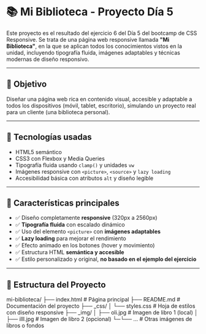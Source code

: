 # 📚 Mi Biblioteca - Proyecto Día 5

Este proyecto es el resultado del ejercicio 6 del Día 5 del bootcamp de CSS Responsive. Se trata de una página web responsive llamada **"Mi Biblioteca"**, en la que se aplican todos los conocimientos vistos en la unidad, incluyendo tipografía fluida, imágenes adaptables y técnicas modernas de diseño responsivo.

---

## 🎯 Objetivo

Diseñar una página web rica en contenido visual, accesible y adaptable a todos los dispositivos (móvil, tablet, escritorio), simulando un proyecto real para un cliente (una biblioteca personal).

---

## 🧠 Tecnologías usadas

- HTML5 semántico
- CSS3 con Flexbox y Media Queries
- Tipografía fluida usando `clamp()` y unidades `vw`
- Imágenes responsive con `<picture>`, `<source>` y `lazy loading`
- Accesibilidad básica con atributos `alt` y diseño legible

---

## 📱 Características principales

- ✅ Diseño completamente **responsive** (320px a 2560px)
- ✅ **Tipografía fluida** con escalado dinámico
- ✅ Uso del elemento `<picture>` con **imágenes adaptables**
- ✅ **Lazy loading** para mejorar el rendimiento
- ✅ Efecto animado en los botones (hover y movimiento)
- ✅ Estructura HTML **semántica y accesible**
- ✅ Estilo personalizado y original, **no basado en el ejemplo del ejercicio**

---
## 📁 Estructura del Proyecto

mi-biblioteca/
├── index.html # Página principal
├── README.md # Documentación del proyecto
├── _css/
│ └── styles.css # Hoja de estilos con diseño responsive
├── _img/
│ ├── oli.jpg # Imagen de libro 1 (local)
│ ├── illl.jpg # Imagen de libro 2 (opcional)
└─└── ... # Otras imágenes de libros o fondos